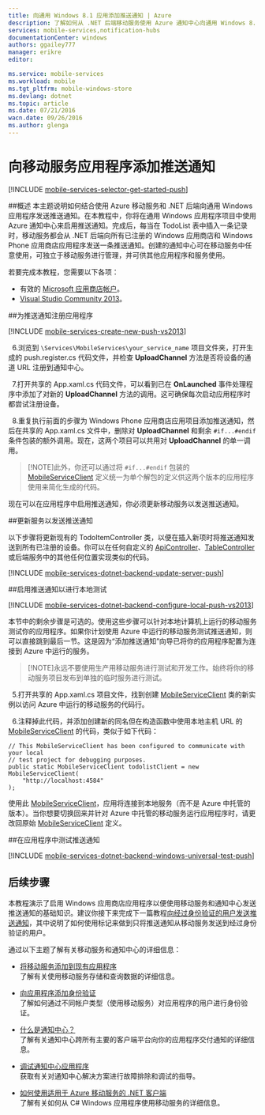 ```yaml
---
title: 向通用 Windows 8.1 应用添加推送通知 | Azure
description: 了解如何从 .NET 后端移动服务使用 Azure 通知中心向通用 Windows 8.1 应用发送推送通知。
services: mobile-services,notification-hubs
documentationCenter: windows
authors: ggailey777
manager: erikre
editor: 

ms.service: mobile-services
ms.workload: mobile
ms.tgt_pltfrm: mobile-windows-store
ms.devlang: dotnet
ms.topic: article
ms.date: 07/21/2016
wacn.date: 09/26/2016
ms.author: glenga
---
```


# 向移动服务应用程序添加推送通知

[!INCLUDE [mobile-services-selector-get-started-push](../../includes/mobile-services-selector-get-started-push.md)]

##概述
本主题说明如何结合使用 Azure 移动服务和 .NET 后端向通用 Windows 应用程序发送推送通知。在本教程中，你将在通用 Windows 应用程序项目中使用 Azure 通知中心来启用推送通知。完成后，每当在 TodoList 表中插入一条记录时，移动服务都会从 .NET 后端向所有已注册的 Windows 应用商店和 Windows Phone 应用商店应用程序发送一条推送通知。创建的通知中心可在移动服务中任意使用，可独立于移动服务进行管理，并可供其他应用程序和服务使用。

若要完成本教程，您需要以下各项：

* 有效的 [Microsoft 应用商店帐户](http://go.microsoft.com/fwlink/p/?LinkId=280045)。
* [Visual Studio Community 2013](https://go.microsoft.com/fwLink/p/?LinkID=391934)。

##<a id="register"></a>为推送通知注册应用程序

[!INCLUDE [mobile-services-create-new-push-vs2013](../../includes/mobile-services-create-new-push-vs2013.md)]

&nbsp;&nbsp;6.浏览到 `\Services\MobileServices\your_service_name` 项目文件夹，打开生成的 push.register.cs 代码文件，并检查 **UploadChannel** 方法是否将设备的通道 URL 注册到通知中心。

&nbsp;&nbsp;7.打开共享的 App.xaml.cs 代码文件，可以看到已在 **OnLaunched** 事件处理程序中添加了对新的 **UploadChannel** 方法的调用。这可确保每次启动应用程序时都尝试注册设备。

&nbsp;&nbsp;8.重复执行前面的步骤为 Windows Phone 应用商店应用项目添加推送通知，然后在共享的 App.xaml.cs 文件中，删除对 **UploadChannel** 和剩余 `#if...#endif` 条件包装的额外调用。现在，这两个项目可以共用对 **UploadChannel** 的单一调用。

> [!NOTE]此外，你还可以通过将 `#if...#endif` 包装的 [MobileServiceClient](http://msdn.microsoft.com/zh-cn/library/azure/microsoft.windowsazure.mobileservices.mobileserviceclient.aspx) 定义统一为单个解包的定义供这两个版本的应用程序使用来简化生成的代码。

现在可以在应用程序中启用推送通知，你必须更新移动服务以发送推送通知。

##<a id="update-service"></a>更新服务以发送推送通知

以下步骤将更新现有的 TodoItemController 类，以便在插入新项时将推送通知发送到所有已注册的设备。你可以在任何自定义的 [ApiController](https://msdn.microsoft.com/zh-cn/library/system.web.http.apicontroller.aspx)、[TableController](https://msdn.microsoft.com/zh-cn/library/azure/microsoft.windowsazure.mobile.service.tables.tablecontroller.aspx) 或后端服务中的其他任何位置实现类似的代码。

[!INCLUDE [mobile-services-dotnet-backend-update-server-push](../../includes/mobile-services-dotnet-backend-update-server-push.md)]

##<a id="local-testing"></a>启用推送通知以进行本地测试

[!INCLUDE [mobile-services-dotnet-backend-configure-local-push-vs2013](../../includes/mobile-services-dotnet-backend-configure-local-push-vs2013.md)]

本节中的剩余步骤是可选的。使用这些步骤可以针对本地计算机上运行的移动服务测试你的应用程序。如果你计划使用 Azure 中运行的移动服务测试推送通知，则可以直接跳到最后一节。这是因为“添加推送通知”向导已将你的应用程序配置为连接到 Azure 中运行的服务。

>[!NOTE]永远不要使用生产用移动服务进行测试和开发工作。始终将你的移动服务项目发布到单独的临时服务进行测试。

&nbsp;&nbsp;5.打开共享的 App.xaml.cs 项目文件，找到创建 [MobileServiceClient] 类的新实例以访问 Azure 中运行的移动服务的代码行。

&nbsp;&nbsp;6.注释掉此代码，并添加创建新的同名但在构造函数中使用本地主机 URL 的 [MobileServiceClient] 的代码，类似于如下代码：

    // This MobileServiceClient has been configured to communicate with your local
    // test project for debugging purposes.
    public static MobileServiceClient todolistClient = new MobileServiceClient(
        "http://localhost:4584"
    );

使用此 [MobileServiceClient]，应用将连接到本地服务（而不是 Azure 中托管的版本）。当你想要切换回来并针对 Azure 中托管的移动服务运行应用程序时，请更改回原始 [MobileServiceClient] 定义。

##<a id="test"></a>在应用程序中测试推送通知

[!INCLUDE [mobile-services-dotnet-backend-windows-universal-test-push](../../includes/mobile-services-dotnet-backend-windows-universal-test-push.md)]

## <a name="next-steps"></a>后续步骤

本教程演示了启用 Windows 应用商店应用程序以便使用移动服务和通知中心发送推送通知的基础知识。建议你接下来完成下一篇教程[向经过身份验证的用户发送推送通知]，其中说明了如何使用标记来做到只将推送通知从移动服务发送到经过身份验证的用户。

通过以下主题了解有关移动服务和通知中心的详细信息：

* [将移动服务添加到现有应用程序][Get started with data]
<br/>了解有关使用移动服务存储和查询数据的详细信息。

* [向应用程序添加身份验证][Get started with authentication]
<br/>了解如何通过不同帐户类型（使用移动服务）对应用程序的用户进行身份验证。

* [什么是通知中心？]
 <br/>了解有关通知中心跨所有主要的客户端平台向你的应用程序交付通知的详细信息。

* [调试通知中心应用程序](http://go.microsoft.com/fwlink/p/?linkid=386630)
</br>获取有关对通知中心解决方案进行故障排除和调试的指导。

* [如何使用适用于 Azure 移动服务的 .NET 客户端]
<br/>了解有关如何从 C# Windows 应用程序使用移动服务的详细信息。

<!-- Anchors. -->

<!-- Images. -->

<!-- URLs. -->
[Submit an app page]: http://go.microsoft.com/fwlink/p/?LinkID=266582
[My Applications]: http://go.microsoft.com/fwlink/p/?LinkId=262039
[Live SDK for Windows]: http://go.microsoft.com/fwlink/p/?LinkId=262253
[Get started with Mobile Services]: ./mobile-services-dotnet-backend-windows-store-dotnet-get-started.md
[Get started with data]: ./mobile-services-dotnet-backend-windows-universal-dotnet-get-started-data.md
[Get started with authentication]: ./mobile-services-dotnet-backend-windows-universal-dotnet-get-started-users.md

[向经过身份验证的用户发送推送通知]: ./mobile-services-dotnet-backend-windows-store-dotnet-push-notifications-app-users.md

[什么是通知中心？]: ../notification-hubs/notification-hubs-push-notification-overview.md

[如何使用适用于 Azure 移动服务的 .NET 客户端]: ./mobile-services-dotnet-how-to-use-client-library.md
[MobileServiceClient]: http://msdn.microsoft.com/zh-cn/library/azure/microsoft.windowsazure.mobileservices.mobileserviceclient.aspx

<!---HONumber=Mooncake_0118_2016-->
